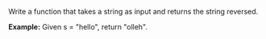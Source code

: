 Write a function that takes a string as input and returns the string reversed.

**Example:**
Given s = "hello", return "olleh".
